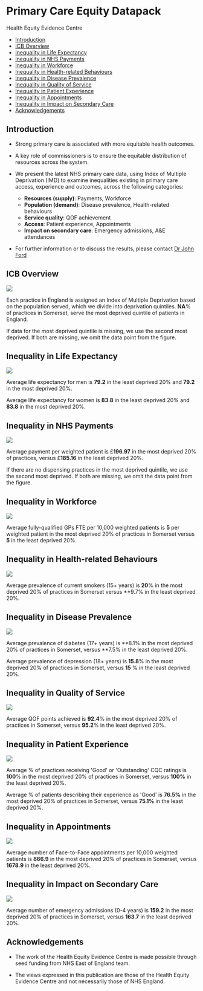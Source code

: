 # Primary Care Equity Datapack
Health Equity Evidence Centre

- [Introduction](#introduction)
- [ICB Overview](#icb-overview)
- [Inequality in Life Expectancy](#inequality-in-life-expectancy)
- [Inequality in NHS Payments](#inequality-in-nhs-payments)
- [Inequality in Workforce](#inequality-in-workforce)
- [Inequality in Health-related
  Behaviours](#inequality-in-health-related-behaviours)
- [Inequality in Disease Prevalence](#inequality-in-disease-prevalence)
- [Inequality in Quality of Service](#inequality-in-quality-of-service)
- [Inequality in Patient Experience](#inequality-in-patient-experience)
- [Inequality in Appointments](#inequality-in-appointments)
- [Inequality in Impact on Secondary
  Care](#inequality-in-impact-on-secondary-care)
- [Acknowledgements](#acknowledgements)

## Introduction

- Strong primary care is associated with more equitable health outcomes.

- A key role of commissioners is to ensure the equitable distribution of
  resources across the system.

- We present the latest NHS primary care data, using Index of Multiple
  Deprivation (IMD) to examine inequalities existing in primary care
  access, experience and outcomes, across the following categories:

  - **Resources (supply)**: Payments, Workforce
  - **Population (demand)**: Disease prevalence, Health-related
    behaviours
  - **Service quality**: QOF achievement
  - **Access**: Patient experience, Appointments
  - **Impact on secondary care**: Emergency admissions, A&E attendances

- For further information or to discuss the results, please contact [Dr
  John Ford](j.a.ford@qmul.ac.uk)

## ICB Overview

![](figure-commonmark/overview-1.png)

Each practice in England is assigned an Index of Multiple Deprivation
based on the population served, which we divide into deprivation
quintiles. **NA**% of practices in Somerset, serve the most deprived
quintile of patients in England.

If data for the most deprived quintile is missing, we use the second
most deprived. If both are missing, we omit the data point from the
figure.

## Inequality in Life Expectancy

![](figure-commonmark/Life_Expectancy-1.png)

Average life expectancy for men is **79.2** in the least deprived 20%
and **79.2** in the most deprived 20%.

Average life expectancy for women is **83.8** in the least deprived 20%
and **83.8** in the most deprived 20%.

## Inequality in NHS Payments

![](figure-commonmark/payments-1.png)

Average payment per weighted patient is £**196.97** in the most deprived
20% of practices, versus £**185.16** in the least deprived 20%.

If there are no dispensing practices in the most deprived quintile, we
use the second most deprived. If both are missing, we omit the data
point from the figure.

## Inequality in Workforce

![](figure-commonmark/workforce-1.png)

Average fully-qualified GPs FTE per 10,000 weighted patients is **5**
per weighted patient in the most deprived 20% of practices in Somerset
versus **5** in the least deprived 20%.

## Inequality in Health-related Behaviours

![](figure-commonmark/behaviours-1.png)

Average prevalence of current smokers (15+ years) is **20**% in the most
deprived 20% of practices in Somerset versus \*\*9.7% in the least
deprived 20%.

## Inequality in Disease Prevalence

![](figure-commonmark/prevalence-1.png)

Average prevalence of diabetes (17+ years) is **8.1% in the most
deprived 20% of practices in Somerset, versus **7.5% in the least
deprived 20%.

Average prevalence of depression (18+ years) is **15.8**% in the most
deprived 20% of practices in Somerset, versus **15** % in the least
deprived 20%.

## Inequality in Quality of Service

![](figure-commonmark/quality-1.png)

Average QOF points achieved is **92.4**% in the most deprived 20% of
practices in Somerset, versus **95.2**% in the least deprived 20%.

## Inequality in Patient Experience

![](figure-commonmark/exp-1.png)

Average % of practices receiving 'Good' or 'Outstanding' CQC ratings is
**100**% in the most deprived 20% of practices in Somerset, versus
**100%** in the least deprived 20%.

Average % of patients describing their experience as 'Good' is **76.5%**
in the most deprived 20% of practices in Somerset, versus **75.1%** in
the least deprived 20%.

## Inequality in Appointments

![](figure-commonmark/appts-1.png)

Average number of Face-to-Face appointments per 10,000 weighted patients
is **866.9** in the most deprived 20% of practices in Somerset, versus
**1678.9** in the least deprived 20%.

## Inequality in Impact on Secondary Care

![](figure-commonmark/secondary-1.png)

Average number of emergency admissions (0-4 years) is **159.2** in the
most deprived 20% of practices in Somerset, versus **163.7** in the
least deprived 20%.

## Acknowledgements

- The work of the Health Equity Evidence Centre is made possible through
  seed funding from NHS East of England team.

- The views expressed in this publication are those of the Health Equity
  Evidence Centre and not necessarily those of NHS England.
